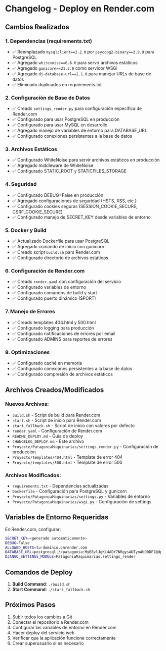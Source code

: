 # Changelog - Deploy en Render.com

## Cambios Realizados

### 1. Dependencias (requirements.txt)
- ✅ Reemplazado `mysqlclient==2.2.0` por `psycopg2-binary==2.9.9` para PostgreSQL
- ✅ Agregado `whitenoise==6.6.0` para servir archivos estáticos
- ✅ Agregado `gunicorn==21.2.0` como servidor WSGI
- ✅ Agregado `dj-database-url==2.1.0` para manejar URLs de base de datos
- ✅ Eliminado duplicados en requirements.txt

### 2. Configuración de Base de Datos
- ✅ Creado `settings_render.py` para configuración específica de Render.com
- ✅ Configurado para usar PostgreSQL en producción
- ✅ Configurado para usar MySQL en desarrollo
- ✅ Agregado manejo de variables de entorno para DATABASE_URL
- ✅ Configurado conexiones persistentes a la base de datos

### 3. Archivos Estáticos
- ✅ Configurado WhiteNoise para servir archivos estáticos en producción
- ✅ Agregado middleware de WhiteNoise
- ✅ Configurado STATIC_ROOT y STATICFILES_STORAGE

### 4. Seguridad
- ✅ Configurado DEBUG=False en producción
- ✅ Agregado configuraciones de seguridad (HSTS, XSS, etc.)
- ✅ Configurado cookies seguras (SESSION_COOKIE_SECURE, CSRF_COOKIE_SECURE)
- ✅ Configurado manejo de SECRET_KEY desde variables de entorno

### 5. Docker y Build
- ✅ Actualizado Dockerfile para usar PostgreSQL
- ✅ Agregado comando de inicio con gunicorn
- ✅ Creado script `build.sh` para Render.com
- ✅ Configurado directorio de archivos estáticos

### 6. Configuración de Render.com
- ✅ Creado `render.yaml` con configuración del servicio
- ✅ Configurado variables de entorno
- ✅ Configurado comandos de build y start
- ✅ Configurado puerto dinámico ($PORT)

### 7. Manejo de Errores
- ✅ Creado templates 404.html y 500.html
- ✅ Configurado logging para producción
- ✅ Configurado notificaciones de errores por email
- ✅ Configurado ADMINS para reportes de errores

### 8. Optimizaciones
- ✅ Configurado caché en memoria
- ✅ Configurado conexiones persistentes a la base de datos
- ✅ Configurado compresión de archivos estáticos

## Archivos Creados/Modificados

### Nuevos Archivos:
- `build.sh` - Script de build para Render.com
- `start.sh` - Script de inicio para Render.com
- `start_fallback.sh` - Script de inicio con valores por defecto
- `render.yaml` - Configuración de Render.com
- `README_DEPLOY.md` - Guía de deploy
- `CHANGELOG_DEPLOY.md` - Este archivo
- `Proyecto/PatagoniaMaquinarias/settings_render.py` - Configuración de producción
- `Proyecto/templates/404.html` - Template de error 404
- `Proyecto/templates/500.html` - Template de error 500

### Archivos Modificados:
- `requirements.txt` - Dependencias actualizadas
- `Dockerfile` - Configuración para PostgreSQL y gunicorn
- `Proyecto/PatagoniaMaquinarias/settings.py` - Variables de entorno
- `Proyecto/PatagoniaMaquinarias/wsgi.py` - Configuración de settings

## Variables de Entorno Requeridas

En Render.com, configurar:

```bash
SECRET_KEY=<generado automáticamente>
DEBUG=False
ALLOWED_HOSTS=tu-dominio.onrender.com
DATABASE_URL=postgresql://patagonia:MyE8vlJgKi4ADY7NRgysAUTynAbQ0DF7@dpg-d1qhtk6r433s73edhccg-a.oregon-postgres.render.com/patagonia_81l3
DJANGO_SETTINGS_MODULE=PatagoniaMaquinarias.settings_render
```

## Comandos de Deploy

1. **Build Command**: `./build.sh`
2. **Start Command**: `./start_fallback.sh`

## Próximos Pasos

1. Subir todos los cambios a Git
2. Conectar el repositorio a Render.com
3. Configurar las variables de entorno en Render.com
4. Hacer deploy del servicio web
5. Verificar que la aplicación funcione correctamente
6. Crear superusuario si es necesario 